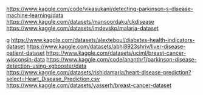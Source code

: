 <https://www.kaggle.com/code/vikasukani/detecting-parkinson-s-disease-machine-learning/data>
<https://www.kaggle.com/datasets/mansoordaku/ckdisease>
<https://www.kaggle.com/datasets/imdevskp/malaria-dataset>


g
<Me>
https://www.kaggle.com/datasets/alexteboul/diabetes-health-indicators-dataset
https://www.kaggle.com/datasets/abhi8923shriv/liver-disease-patient-dataset
https://www.kaggle.com/datasets/uciml/breast-cancer-wisconsin-data
https://www.kaggle.com/code/ananthr1/parkinson-disease-detection-using-xgbooster/data
https://www.kaggle.com/datasets/rishidamarla/heart-disease-prediction?select=Heart_Disease_Prediction.csv
https://www.kaggle.com/datasets/yasserh/breast-cancer-dataset
